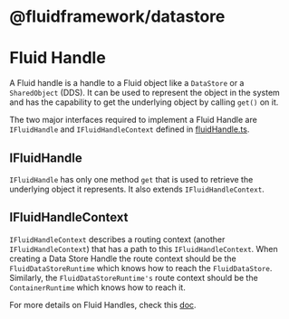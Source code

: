 # @fluidframework/datastore

# Fluid Handle
A Fluid handle is a handle to a Fluid object like a `DataStore` or a `SharedObject` (DDS). It can be used to represent the object in the system and has the capability to get the underlying object by calling `get()` on it.

The two major interfaces required to implement a Fluid Handle are `IFluidHandle` and `IFluidHandleContext` defined in [fluidHandle.ts](src\fluidHandle.ts).

## IFluidHandle
`IFluidHandle` has only one method `get` that is used to retrieve the underlying object it represents. It also extends `IFluidHandleContext`.

## IFluidHandleContext
`IFluidHandleContext` describes a routing context (another `IFluidHandleContext`) that has a path to this `IFluidHandleContext`. When creating a Data Store Handle the route context should be the `FluidDataStoreRuntime` which knows how to reach the `FluidDataStore`. Similarly, the `FluidDataStoreRuntime's` route context should be the `ContainerRuntime` which knows how to reach it.

For more details on Fluid Handles, check this [doc](../../../content/docs/advanced/handles.md).
